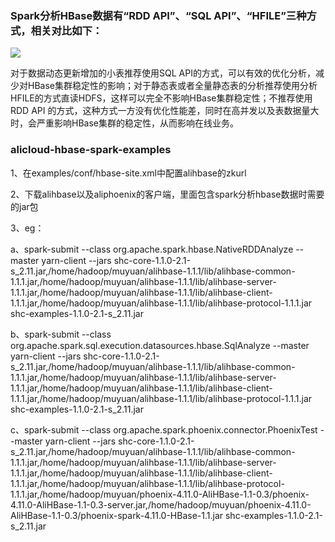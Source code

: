 ### Spark分析HBase数据有“RDD API”、“SQL API”、“HFILE”三种方式，相关对比如下：

![](https://ws2.sinaimg.cn/large/006tNbRwly1fxnja3po27j30u00xs0w8.jpg)

对于数据动态更新增加的小表推荐使用SQL API的方式，可以有效的优化分析，减少对HBase集群稳定性的影响；对于静态表或者全量静态表的分析推荐使用分析HFILE的方式直读HDFS，这样可以完全不影响HBase集群稳定性；不推荐使用RDD API 的方式，这种方式一方没有优化性能差，同时在高并发以及表数据量大时，会严重影响HBase集群的稳定性，从而影响在线业务。




### alicloud-hbase-spark-examples
1、在examples/conf/hbase-site.xml中配置alihbase的zkurl

2、下载alihbase以及aliphoenix的客户端，里面包含spark分析hbase数据时需要的jar包

3、eg：

a、spark-submit  --class org.apache.spark.hbase.NativeRDDAnalyze --master yarn-client --jars shc-core-1.1.0-2.1-s_2.11.jar,/home/hadoop/muyuan/alihbase-1.1.1/lib/alihbase-common-1.1.1.jar,/home/hadoop/muyuan/alihbase-1.1.1/lib/alihbase-server-1.1.1.jar,/home/hadoop/muyuan/alihbase-1.1.1/lib/alihbase-client-1.1.1.jar,/home/hadoop/muyuan/alihbase-1.1.1/lib/alihbase-protocol-1.1.1.jar  shc-examples-1.1.0-2.1-s_2.11.jar 

b、spark-submit  --class org.apache.spark.sql.execution.datasources.hbase.SqlAnalyze --master yarn-client --jars shc-core-1.1.0-2.1-s_2.11.jar,/home/hadoop/muyuan/alihbase-1.1.1/lib/alihbase-common-1.1.1.jar,/home/hadoop/muyuan/alihbase-1.1.1/lib/alihbase-server-1.1.1.jar,/home/hadoop/muyuan/alihbase-1.1.1/lib/alihbase-client-1.1.1.jar,/home/hadoop/muyuan/alihbase-1.1.1/lib/alihbase-protocol-1.1.1.jar   shc-examples-1.1.0-2.1-s_2.11.jar 

c、spark-submit  --class org.apache.spark.phoenix.connector.PhoenixTest --master yarn-client --jars shc-core-1.1.0-2.1-s_2.11.jar,/home/hadoop/muyuan/alihbase-1.1.1/lib/alihbase-common-1.1.1.jar,/home/hadoop/muyuan/alihbase-1.1.1/lib/alihbase-server-1.1.1.jar,/home/hadoop/muyuan/alihbase-1.1.1/lib/alihbase-client-1.1.1.jar,/home/hadoop/muyuan/alihbase-1.1.1/lib/alihbase-protocol-1.1.1.jar,/home/hadoop/muyuan/phoenix-4.11.0-AliHBase-1.1-0.3/phoenix-4.11.0-AliHBase-1.1-0.3-server.jar,/home/hadoop/muyuan/phoenix-4.11.0-AliHBase-1.1-0.3/phoenix-spark-4.11.0-HBase-1.1.jar   shc-examples-1.1.0-2.1-s_2.11.jar 
